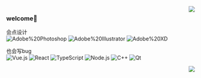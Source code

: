 <img align="right" src="https://github-readme-stats.vercel.app/api?username=stream12138&show_icons=true&icon_color=CE1D2D&text_color=718096&bg_color=ffffff&hide_title=true" />

### welcome👋

会点设计  
![Adobe%20Photoshop](https://img.shields.io/badge/-Ps-31A8FF?style=flat-square&logo=Adobe%20Photoshop&logoColor=white)
![Adobe%20Illustrator](https://img.shields.io/badge/-Ai-FF9A00?style=flat-square&logo=Adobe%20Illustrator&logoColor=white)
![Adobe%20XD](https://img.shields.io/badge/-Xd-FF61F6?style=flat-square&logo=Adobe%20XD&logoColor=white)

也会写bug  
![Vue.js](https://img.shields.io/badge/-Vue-4FC08D?style=flat-square&logo=Vue.js&logoColor=white)
![React](https://img.shields.io/badge/-React-444444?style=flat-square&logo=React&logoColor=61DAFB)
![TypeScript](https://img.shields.io/badge/typescript-3178C6?style=flat-square&logo=typescript&logoColor=white)
![Node.js](https://img.shields.io/badge/-Node.js-339933?style=flat-square&logo=Node.js&logoColor=white)
![C++](https://img.shields.io/badge/-C++-3178C6?style=flat-square&logo=cplusplus&logoColor=white)
![Qt](https://img.shields.io/badge/-Qt-41CD52?style=flat-square&logo=Qt&logoColor=white)


<img align="right" src="https://github-readme-stats.vercel.app/api/top-langs/?username=stream12138&hide_title=true&hide_border=true&layout=compact&langs_count=6&text_color=000&icon_color=fff&theme=graywhite" />